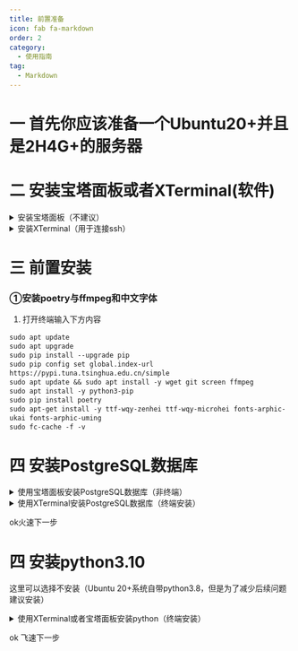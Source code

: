 ```yaml
---
title: 前置准备
icon: fab fa-markdown
order: 2
category:
  - 使用指南
tag:
  - Markdown
---
```


# 一 首先你应该准备一个Ubuntu20+并且是2H4G+的服务器

# 二 安装宝塔面板或者XTerminal(软件)

<details>
  <summary>安装宝塔面板（不建议）</summary>

### 打开服务器控制台找到SSH连接工具输入下方内容回车即可

```
wget -O install.sh https://download.bt.cn/install/install-ubuntu_6.0.sh && sudo bash install.sh ed8484bec
```

### 等待安装完成后打开面板（密码请牢记，如无法打开请开放端口）

</details>

<details>
  <summary>安装XTerminal（用于连接ssh）</summary>

1. [点击此处下载XTerminal](https://www.xterminal.cn)

2. 下载完成后打开点击新建服务器（+号）

![Alt](img/XTerminal新建ssh.png)

3. 写上一个名字/ip地址/登录密码后创建即可

![Alt](img/XTerminal绑定ssh.png)

3.1 你的登录密码会在你的服务商控制台显示（不知道在哪里就去百度搜，太多了我没办法去列举每个服务商不一样）

4. 创建完成点击连接
<br>
    <img src="图片/XTerminal连接ssh.png" width="70%">
![Alt](img/>XTerminal连接ssh.png)

</details>

# 三 前置安装

### ①安装poetry与ffmpeg和中文字体

1. 打开终端输入下方内容

```
sudo apt update
sudo apt upgrade
sudo pip install --upgrade pip
sudo pip config set global.index-url https://pypi.tuna.tsinghua.edu.cn/simple
sudo apt update && sudo apt install -y wget git screen ffmpeg
sudo apt install -y python3-pip
sudo pip install poetry
sudo apt-get install -y ttf-wqy-zenhei ttf-wqy-microhei fonts-arphic-ukai fonts-arphic-uming
sudo fc-cache -f -v
```

# 四 安装PostgreSQL数据库

<details>
  <summary>使用宝塔面板安装PostgreSQL数据库（非终端）</summary>

1. 打开软件商店搜索PostgreSQL管理器并安装（默认安装即可）

![Alt](img/安装PostgreSQL管理器.png)

2. 安装完成后点击`设置`

![Alt](img/安装PostgreSQL.png)

3. 然后点击`版本管理`，安装12.10版本（时间较长）


![Alt](img/安装PostgreSQL2.png)

4. 安装完成后点击`数据库列表`创建/添加数据库

![Alt](img/创建PostgreSQL.png)

5. `数据库名/用户名/密码`全部填写`zhenxun`后点击`确定`

![Alt](img/创建PostgreSQL2.png)

</details>

<details>
  <summary>使用XTerminal安装PostgreSQL数据库（终端安装）</summary>

1. 安装PostgreSQL数据库

```
sudo apt install -y postgresql postgresql-contrib

```

2. 创建数据库（终端依次输入）

```
sudo su - postgres
psql
CREATE USER zhenxun WITH PASSWORD 'zhenxun';
CREATE DATABASE zhenxun OWNER zhenxun;
exit
exit
```

</details>

ok火速下一步

# 四 安装python3.10

这里可以选择不安装（Ubuntu 20+系统自带python3.8，但是为了减少后续问题建议安装）

<details>
  <summary>使用XTerminal或者宝塔面板安装python（终端安装）</summary>

打开终端依次输入下方内容

```
sudo apt update
sudo apt install build-essential zlib1g-dev libncurses5-dev libgdbm-dev libnss3-dev libssl-dev libreadline-dev libffi-dev wget
wget https://www.python.org/ftp/python/3.10.0/Python-3.10.0.tgz
tar -xf Python-3.10.0.tgz
cd Python-3.10.0
./configure --enable-optimizations
make -j $(nproc)
sudo make altinstall
```

</details>

ok 飞速下一步